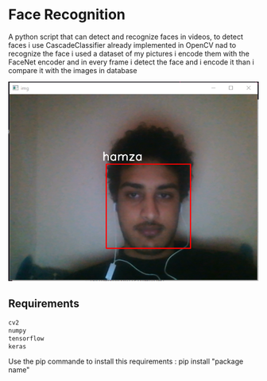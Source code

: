 # Face Recognition
A python script that can detect and recognize faces in videos, to detect faces i use CascadeClassifier already implemented in OpenCV nad to recognize the face i used a dataset of my pictures i encode them with the FaceNet encoder and in every frame i detect the face and i encode it than i compare it with the images in database

![img](/images/image1.PNG)

## Requirements
```
cv2
numpy
tensorflow
keras
```
Use the pip commande to install this requirements : pip install "package name"
